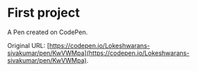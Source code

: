 # First project 

A Pen created on CodePen.

Original URL: [https://codepen.io/Lokeshwarans-sivakumar/pen/KwVWMpa](https://codepen.io/Lokeshwarans-sivakumar/pen/KwVWMpa).


